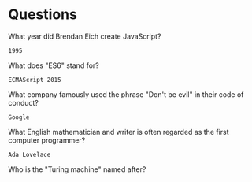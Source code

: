 # Questions

What year did Brendan Eich create JavaScript?

```
1995
```

What does "ES6" stand for?

```
ECMAScript 2015
```

What company famously used the phrase "Don't be evil" in their code of conduct?

```
Google
```

What English mathematician and writer is often regarded as the first computer programmer?

```
Ada Lovelace
```

Who is the "Turing machine" named after?

```

```
